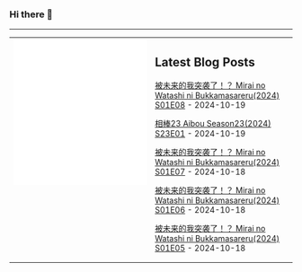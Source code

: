 ### Hi there 👋

<!--
**etng/etng** is a ✨ _special_ ✨ repository because its `README.md` (this file) appears on your GitHub profile.

Here are some ideas to get you started:

- 🔭 I’m currently working on ...
- 🌱 I’m currently learning ...
- 👯 I’m looking to collaborate on ...
- 🤔 I’m looking for help with ...
- 💬 Ask me about ...
- 📫 How to reach me: ...
- 😄 Pronouns: ...
- ⚡ Fun fact: ...
-->


---

<table>
<tr>
<td valign="top" width="50%">
<img src="metrics.svg" alt="Metric" />
</td>
<td valign="top" width="50%">

## Latest Blog Posts
<!-- blog start -->
[被未来的我突袭了！？ Mirai no Watashi ni Bukkamasareru(2024) S01E08](http://www.fanxinzhui.com/rr/2586#S01E08) - 2024-10-19

[相棒23 Aibou Season23(2024) S23E01](http://www.fanxinzhui.com/rr/2593#S23E01) - 2024-10-19

[被未来的我突袭了！？ Mirai no Watashi ni Bukkamasareru(2024) S01E07](http://www.fanxinzhui.com/rr/2586#S01E07) - 2024-10-18

[被未来的我突袭了！？ Mirai no Watashi ni Bukkamasareru(2024) S01E06](http://www.fanxinzhui.com/rr/2586#S01E06) - 2024-10-18

[被未来的我突袭了！？ Mirai no Watashi ni Bukkamasareru(2024) S01E05](http://www.fanxinzhui.com/rr/2586#S01E05) - 2024-10-18
<!-- blog end -->

</td></tr></table>

